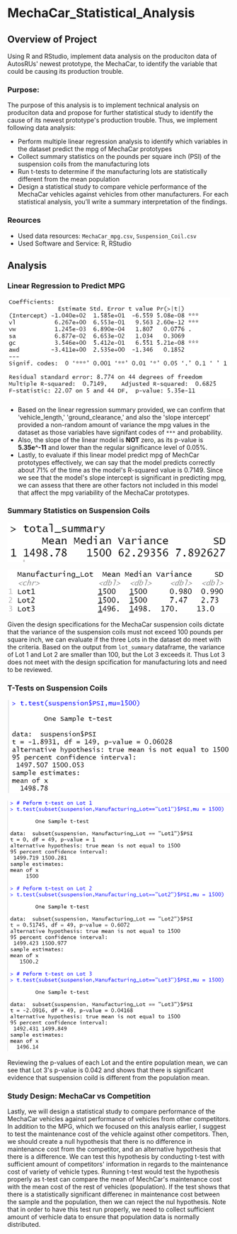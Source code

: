 # MechaCar_Statistical_Analysis

## Overview of Project
  Using R and RStudio, implement data analysis on the produciton data of AutosRUs' newest prototype, the MechaCar, to identify the variable that could be causing its production trouble.
  
### Purpose:   
   The purpose of this analysis is to implement technical analysis on produciton data and propose for further statistical study to identify the cause of its newest prototype's production trouble. Thus, we implement following data analysis:
   - Perform multiple linear regression analysis to identify which variables in the dataset predict the mpg of MechaCar prototypes
  - Collect summary statistics on the pounds per square inch (PSI) of the suspension coils from the manufacturing lots
  - Run t-tests to determine if the manufacturing lots are statistically different from the mean population
  - Design a statistical study to compare vehicle performance of the MechaCar vehicles against vehicles from other manufacturers. For each statistical analysis, you’ll write a summary interpretation of the findings.
   

### Reources
- Used data resources: `MechaCar_mpg.csv`, `Suspension_Coil.csv`
- Used Software and Service: R, RStudio

## Analysis 
### Linear Regression to Predict MPG

  ![regression_summary](images/regression_summary.png)
  - Based on the linear regression summary provided, we can confirm that 'vehicle_length,' 'ground_clearance,' and also the 'slope intercept' provided a non-random amount of variance the mpg values in the dataset as those variables have signifant codes of `***` and probability.
  - Also, the slope of the linear model is **NOT** zero, as its p-value is **5.35e^-11** and lower than the regular significance level of 0.05%.
  - Lastly, to evaluate if this linear model predict mpg of MechCar prototypes effectively, we can say that the model predicts correctly about 71% of the time as the model's R-squared value is 0.7149. Since we see that the model's slope intercept is significant in predicting mpg, we can assess that there are other factors not included in this model that affect the mpg variability of the MechaCar prototypes.

### Summary Statistics on Suspension Coils

  ![total_summary](images/total_summary.png)
  
  ![lot_summary](images/lot_summary.png)
  
  Given the design specifications for the MechaCar suspension coils dictate that the variance of the suspension coils must not exceed 100 pounds per square inch, we can evaluate if the three Lots in the dataset do meet with the criteria. Based on the output from `lot_summary` dataframe, the variance of Lot 1 and Lot 2 are smaller than 100, but the Lot 3 exceeds it. Thus Lot 3 does not meet with the design spcification for manufacturing lots and need to be reviewed.
  
### T-Tests on Suspension Coils

  ![t_test_all](images/t_test_all.png)
  
  ![t_test_eachlot](images/t_test_eachlot.png)
  
  Reviewing the p-values of each Lot and the entire population mean, we can see that Lot 3's p-value is 0.042 and shows that there is significant evidence that suspension coild is different from the population mean.
  
### Study Design: MechaCar vs Competition
  Lastly, we will design a statistical study to compare performance of the MechaCar vehicles against performance of vehicles from other competitors. 
  In addition to the MPG, which we focused on this analysis earlier, I suggest to test the maintenance cost of the vehicle against other competitors. Then, we should create a null hypothesis that there is no difference in maintenance cost from the competitor, and an alternative hypothesis that there is a difference. We can test this hypothesis by conducting t-test with sufficient amount of competitors' information in regards to the maintenance cost of variety of vehicle types. Running t-test would test the hypothesis properly as t-test can compare the mean of MechCar's maintenance cost with the mean cost of the rest of vehicles (population). If the test shows that there is a statistically significant differenec in maintenance cost between the sample and the population, then we can reject the nul hypothesis. Note that in order to have this test run properly, we need to collect sufficient amount of verhicle data to ensure that population data is normally distributed.

